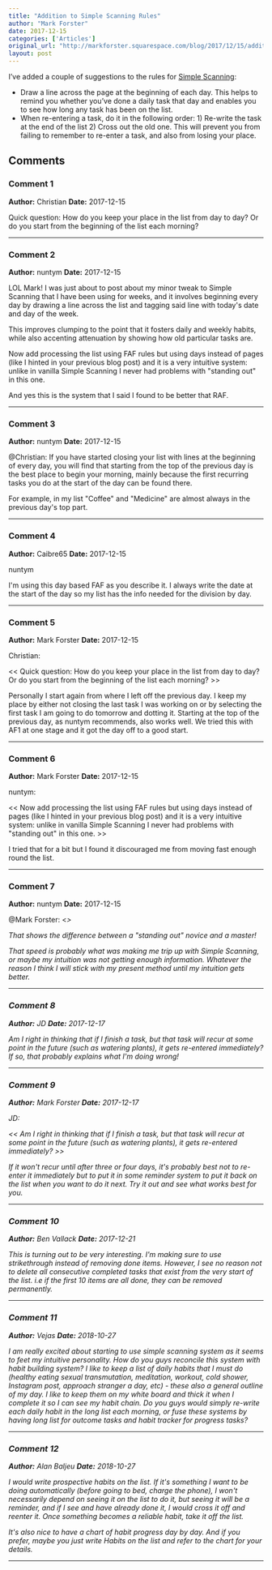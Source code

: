 ```yaml
---
title: "Addition to Simple Scanning Rules"
author: "Mark Forster"
date: 2017-12-15
categories: ['Articles']
original_url: "http://markforster.squarespace.com/blog/2017/12/15/addition-to-simple-scanning-rules.html"
layout: post
---
```


I’ve added a couple of suggestions to the rules for [Simple Scanning](2017-12-02-simple-scanning-the-rules.md):

- Draw a line across the page at the beginning of each day. This helps to remind you whether you’ve done a daily task that day and enables you to see how long any task has been on the list.
- When re-entering a task, do it in the following order: 1) Re-write the task at the end of the list 2) Cross out the old one. This will prevent you from failing to remember to re-enter a task, and also from losing your place.

## Comments

### Comment 1
**Author:** Christian
**Date:** 2017-12-15

Quick question: How do you keep your place in the list from day to day? Or do you start from the beginning of the list each morning?

---

### Comment 2
**Author:** nuntym
**Date:** 2017-12-15

LOL Mark! I was just about to post about my minor tweak to Simple Scanning that I have been using for weeks, and it involves beginning every day by drawing a line across the list and tagging said line with today's date and day of the week.  
  
This improves clumping to the point that it fosters daily and weekly habits, while also accenting attenuation by showing how old particular tasks are.  
  
Now add processing the list using FAF rules but using days instead of pages (like I hinted in your previous blog post) and it is a very intuitive system: unlike in vanilla Simple Scanning I never had problems with "standing out" in this one.  
  
And yes this is the system that I said I found to be better that RAF.

---

### Comment 3
**Author:** nuntym
**Date:** 2017-12-15

@Christian: If you have started closing your list with lines at the beginning of every day, you will find that starting from the top of the previous day is the best place to begin your morning, mainly because the first recurring tasks you do at the start of the day can be found there.  
  
For example, in my list "Coffee" and "Medicine" are almost always in the previous day's top part.

---

### Comment 4
**Author:** Caibre65
**Date:** 2017-12-15

nuntym  
  
I'm using this day based FAF as you describe it. I always write the date at the start of the day so my list has the info needed for the division by day.

---

### Comment 5
**Author:** Mark Forster
**Date:** 2017-12-15

Christian:  
  
<< Quick question: How do you keep your place in the list from day to day? Or do you start from the beginning of the list each morning? >>  
  
Personally I start again from where I left off the previous day. I keep my place by either not closing the last task I was working on or by selecting the first task I am going to do tomorrow and dotting it. Starting at the top of the previous day, as nuntym recommends, also works well. We tried this with AF1 at one stage and it got the day off to a good start.

---

### Comment 6
**Author:** Mark Forster
**Date:** 2017-12-15

nuntym:  
  
<< Now add processing the list using FAF rules but using days instead of pages (like I hinted in your previous blog post) and it is a very intuitive system: unlike in vanilla Simple Scanning I never had problems with "standing out" in this one. >>  
  
I tried that for a bit but I found it discouraged me from moving fast enough round the list.

---

### Comment 7
**Author:** nuntym
**Date:** 2017-12-15

@Mark Forster: <<I tried that for a bit but I found it discouraged me from moving fast enough round the list. >>  
  
That shows the difference between a "standing out" novice and a master!  
  
That speed is probably what was making me trip up with Simple Scanning, or maybe my intuition was not getting enough information. Whatever the reason I think I will stick with my present method until my intuition gets better.

---

### Comment 8
**Author:** JD
**Date:** 2017-12-17

Am I right in thinking that if I finish a task, but that task will recur at some point in the future (such as watering plants), it gets re-entered immediately? If so, that probably explains what I'm doing wrong!

---

### Comment 9
**Author:** Mark Forster
**Date:** 2017-12-17

JD:  
  
<< Am I right in thinking that if I finish a task, but that task will recur at some point in the future (such as watering plants), it gets re-entered immediately? >>  
  
If it won't recur until after three or four days, it's probably best not to re-enter it immediately but to put it in some reminder system to put it back on the list when you want to do it next. Try it out and see what works best for you.

---

### Comment 10
**Author:** Ben Vallack
**Date:** 2017-12-21

This is turning out to be very interesting. I'm making sure to use strikethrough instead of removing done items. However, I see no reason not to delete all consecutive completed tasks that exist from the very start of the list. i.e if the first 10 items are all done, they can be removed permanently.

---

### Comment 11
**Author:** Vejas
**Date:** 2018-10-27

I am really excited about starting to use simple scanning system as it seems to feet my intuitive personality. How do you guys reconcile this system with habit building system? I like to keep a list of daily habits that I must do (healthy eating sexual transmutation, meditation, workout, cold shower, Instagram post, approach stranger a day, etc) - these also a general outline of my day. I like to keep them on my white board and thick it when I complete it so I can see my habit chain. Do you guys would simply re-write each daily habit in the long list each morning, or fuse these systems by having long list for outcome tasks and habit tracker for progress tasks?

---

### Comment 12
**Author:** Alan Baljeu
**Date:** 2018-10-27

I would write prospective habits on the list. If it's something I want to be doing automatically (before going to bed, charge the phone), I won't necessarily depend on seeing it on the list to do it, but seeing it will be a reminder, and if I see and have already done it, I would cross it off and reenter it. Once something becomes a reliable habit, take it off the list.  
  
It's also nice to have a chart of habit progress day by day. And if you prefer, maybe you just write Habits on the list and refer to the chart for your details.

---
